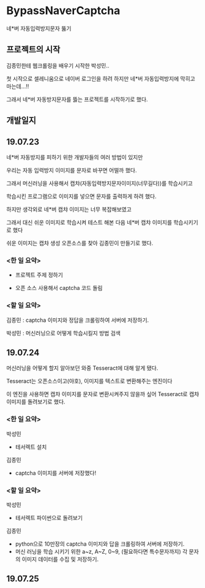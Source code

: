 # BypassNaverCaptcha
네*버 자동입력방지문자 뚫기

## 프로젝트의 시작
김종민한테 웹크롤링을 배우기 시작한 박성민..

첫 시작으로 셀레니움으로 네이버 로그인을 하려 하지만 네*버 자동입력방지에 막히고 마는데...!!

그래서 네*버 자동방지문자를 뜷는 프로젝트를 시작하기로 했다.

## 개발일지
## 19.07.23

네*버 자동방지를 피하기 위한 개발자들의 여러 방법이 있지만

우리는 자동 입력방지 이미지를 문자로 바꾸면 어떨까 했다. 

그래서 머신러닝을 사용해서 캡챠(자동입력방지문자이미지(너무길다))를 학습시키고

학습시킨 프로그램으로 이미지를 넣으면 문자를 출력하게 하려 했다.

하지만 생각외로 네*버 캡챠 이미지는 너무 복잡해보였고

그래서 대신 쉬운 이미지로 학습시켜 테스트 해본 다음 네*버 캡챠 이미지를 학습시키기로 했다

쉬운 이미지는 캡챠 생성 오픈소스를 찾아 김종민이 만들기로 했다. 


### <한 일 요약>
- 프로젝트 주제 정하기

- 오픈 소스 사용해서 captcha 코드 돌림
### <할 일 요약>
김종민 : captcha 이미지와 정답을 크롤링하여 서버에 저장하기.

박성민 : 머신러닝으로 어떻게 학습시킬지 방법 검색

## 19.07.24

머신러닝을 어떻게 할지 알아보던 와중 Tesseract에 대해 알게 됐다.

Tesseract는 오픈소스이고(야호), 이미지를 텍스트로 변환해주는 엔진이다

이 엔진을 사용하면 캡챠 이미지를 문자로 변환시켜주지 않을까 싶어 Tesseract로 캡챠 이미지를 돌려보기로 했다.

### <한 일 요약>
박성민

- 테서렉트 설치

김종민

- captcha 이미지를 서버에 저장했다!

### <할 일 요약>
박성민

- 테서렉트 파이썬으로 돌려보기


김종민

- python으로 10만장의 captcha 이미지와 답을 크롤링하여 서버에 저장하기.
- 머신 러닝을 학습 시키기 위한 a~z, A~Z, 0~9, (필요하다면 특수문자까지) 각 문자의 이미지 데이터를 수집 및 저장하기.
## 19.07.25
